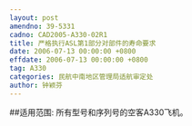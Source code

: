 ```yaml
---
layout: post
amendno: 39-5331
cadno: CAD2005-A330-02R1
title: 严格执行ASL第1部分对部件的寿命要求
date: 2006-07-13 00:00:00 +0800
effdate: 2006-07-13 00:00:00 +0800
tag: A330
categories: 民航中南地区管理局适航审定处
author: 钟颖芬
---
```


##适用范围:
所有型号和序列号的空客A330飞机。

